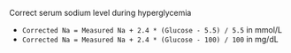Correct serum sodium level during hyperglycemia

- `Corrected Na = Measured Na + 2.4 * (Glucose - 5.5) / 5.5` in mmol/L
- `Corrected Na = Measured Na + 2.4 * (Glucose - 100) / 100` in mg/dL

